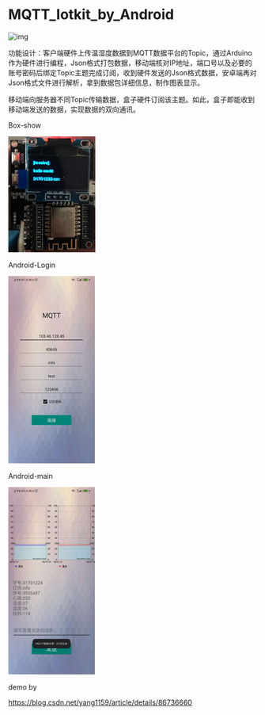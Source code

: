 # MQTT_Iotkit_by_Android
![img](file:///C:/Users/zzx/AppData/Local/Temp/msohtmlclip1/01/clip_image002.png)

功能设计：客户端硬件上传温湿度数据到MQTT数据平台的Topic，通过Arduino作为硬件进行编程，Json格式打包数据，移动端核对IP地址，端口号以及必要的账号密码后绑定Topic主题完成订阅，收到硬件发送的Json格式数据，安卓端再对Json格式文件进行解析，拿到数据包详细信息，制作图表显示。

移动端向服务器不同Topic传输数据，盒子硬件订阅该主题。如此，盒子即能收到移动端发送的数据，实现数据的双向通讯。

Box-show

<img src="show/box.png" alt="box"/>

Android-Login

![](show/shot1.png)

Android-main

![](show/shot2.png)

demo by

https://blog.csdn.net/yang1159/article/details/86736660